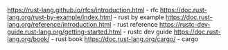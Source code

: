 https://rust-lang.github.io/rfcs/introduction.html - rfc
https://doc.rust-lang.org/rust-by-example/index.html - rust by example
https://doc.rust-lang.org/reference/introduction.html - rust reference
https://rustc-dev-guide.rust-lang.org/getting-started.html - rustc dev guide
https://doc.rust-lang.org/book/ - rust book
https://doc.rust-lang.org/cargo/ - cargo
